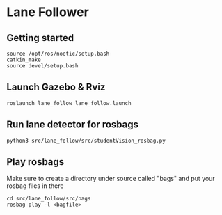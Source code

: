 # Lane Follower


## Getting started

```
source /opt/ros/noetic/setup.bash
catkin_make
source devel/setup.bash
```

## Launch Gazebo & Rviz
```
roslaunch lane_follow lane_follow.launch
```

## Run lane detector for rosbags
```
python3 src/lane_follow/src/studentVision_rosbag.py
```

## Play rosbags
Make sure to create a directory under source called "bags" and put your rosbag files in there
```
cd src/lane_follow/src/bags
rosbag play -l <bagfile>
```

